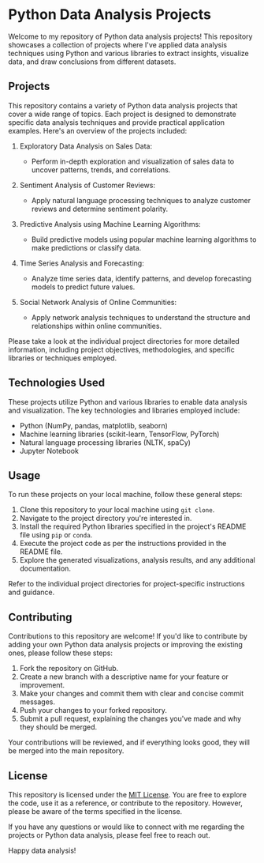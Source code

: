# Python Data Analysis Projects

Welcome to my repository of Python data analysis projects! This repository showcases a collection of projects where I've applied data analysis techniques using Python and various libraries to extract insights, visualize data, and draw conclusions from different datasets.

## Projects

This repository contains a variety of Python data analysis projects that cover a wide range of topics. Each project is designed to demonstrate specific data analysis techniques and provide practical application examples. Here's an overview of the projects included:

1. Exploratory Data Analysis on Sales Data:
   - Perform in-depth exploration and visualization of sales data to uncover patterns, trends, and correlations.

2. Sentiment Analysis of Customer Reviews:
   - Apply natural language processing techniques to analyze customer reviews and determine sentiment polarity.

3. Predictive Analysis using Machine Learning Algorithms:
   - Build predictive models using popular machine learning algorithms to make predictions or classify data.

4. Time Series Analysis and Forecasting:
   - Analyze time series data, identify patterns, and develop forecasting models to predict future values.

5. Social Network Analysis of Online Communities:
   - Apply network analysis techniques to understand the structure and relationships within online communities.

Please take a look at the individual project directories for more detailed information, including project objectives, methodologies, and specific libraries or techniques employed.

## Technologies Used

These projects utilize Python and various libraries to enable data analysis and visualization. The key technologies and libraries employed include:

- Python (NumPy, pandas, matplotlib, seaborn)
- Machine learning libraries (scikit-learn, TensorFlow, PyTorch)
- Natural language processing libraries (NLTK, spaCy)
- Jupyter Notebook

## Usage

To run these projects on your local machine, follow these general steps:

1. Clone this repository to your local machine using `git clone`.
2. Navigate to the project directory you're interested in.
3. Install the required Python libraries specified in the project's README file using `pip` or `conda`.
4. Execute the project code as per the instructions provided in the README file.
5. Explore the generated visualizations, analysis results, and any additional documentation.

Refer to the individual project directories for project-specific instructions and guidance.

## Contributing

Contributions to this repository are welcome! If you'd like to contribute by adding your own Python data analysis projects or improving the existing ones, please follow these steps:

1. Fork the repository on GitHub.
2. Create a new branch with a descriptive name for your feature or improvement.
3. Make your changes and commit them with clear and concise commit messages.
4. Push your changes to your forked repository.
5. Submit a pull request, explaining the changes you've made and why they should be merged.

Your contributions will be reviewed, and if everything looks good, they will be merged into the main repository.

## License

This repository is licensed under the [MIT License](LICENSE). You are free to explore the code, use it as a reference, or contribute to the repository. However, please be aware of the terms specified in the license.

If you have any questions or would like to connect with me regarding the projects or Python data analysis, please feel free to reach out.

Happy data analysis!
